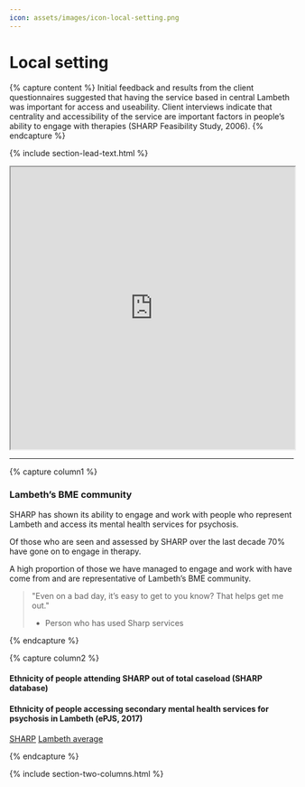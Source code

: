 ```yaml
---
icon: assets/images/icon-local-setting.png
---
```


# Local setting

{% capture content %}
Initial feedback and results from the client questionnaires suggested that having the service 
based in central Lambeth was important for access and useability. Client interviews indicate 
that centrality and accessibility of the service are important factors in people’s ability to 
engage with therapies (SHARP Feasibility Study, 2006). 
{% endcapture %}

{% include section-lead-text.html %}


<!-- <iframe data-iframe-type="gmaps" src="https://www.google.com/maps/d/embed?mid=1dVOHdZ2XeRato2gTccLiX4MtAeU&hl=en" width="100%" height="500px"></iframe> -->
<iframe data-iframe-type="gmaps" src="https://snazzymaps.com/embed/16056" width="100%" height="500px"></iframe> 


<hr />


{% capture column1 %}

### Lambeth’s BME community

SHARP has shown its ability to engage and work with people who represent Lambeth and 
access its mental health services for psychosis. 

Of those who are seen and assessed by SHARP over the last decade 70% have gone on to engage 
in therapy. 

A high proportion of those we have managed to engage and work with have come 
from and are representative of Lambeth’s BME community.

> "Even on a bad day, it’s easy to get to you know? That helps get me out."
> - Person who has used Sharp services 

{% endcapture %}


{% capture column2 %}

<h4 class="chart-toggle-text" data-chart="#chart-bme" data-set="data">Ethnicity of people attending SHARP out of total caseload (SHARP database)</h4>
<h4 class="chart-toggle-text" data-chart="#chart-bme" data-set="data_lambeth">Ethnicity of people accessing secondary mental health services for psychosis in Lambeth (ePJS, 2017)</h4>

<div id="chart-bme" class="chart" data='
{
  "bindto": "#chart-bme",
  "data": {  
    "columns": [
			["White", 39.1],
			["Black", 45.7],
			["Asian", 5.7],
			["Mixed", 3.8],
			["Other", 5.7]
    ],
    "type" : "pie",
    "order": null
  },
  "data_lambeth": {  
    "columns": [
			["White", 29.4],
			["Black", 57.2],
			["Asian", 3.8],
			["Mixed", 4.4],
			["Other", 5.2]
    ],
    "type" : "pie",
    "order": null    
  },
  "color": {
		"pattern": ["#a2d4f7", "#155b8b", "#f99a00", "#e1007f", "#95c705",  "#98df8a", "#d62728", "#ff9896", "#9467bd"]
	},
	"transition": {
		"duration": 1500
	},
	"size": {
    "height": 400
	}
}
'></div>


<div class="button-group">
	<a class="btn btn-data-toggler" data-chart="#chart-bme" data-set="data" href="#">SHARP</a> 
	<a class="btn btn-data-toggler" data-chart="#chart-bme" data-set="data_lambeth" href="#">Lambeth average</a> 
</div>


{% endcapture %}


{% include section-two-columns.html %}




